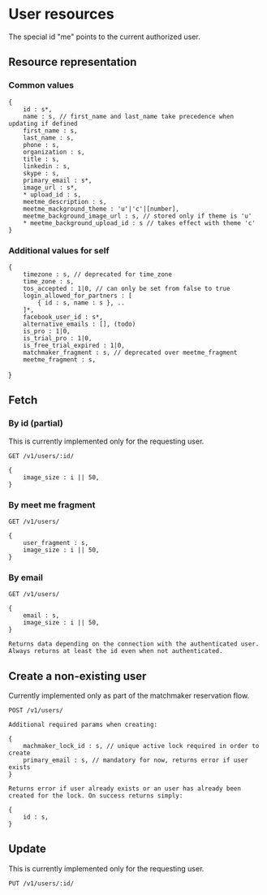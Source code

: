 # User resources

The special id "me" points to the current authorized user.

## Resource representation

### Common values

    {
        id : s*,
        name : s, // first_name and last_name take precedence when updating if defined
        first_name : s,
        last_name : s,
        phone : s,
        organization : s,
        title : s,
        linkedin : s,
        skype : s,
        primary_email : s*,
        image_url : s*,
        * upload_id : s,
        meetme_description : s,
        meetme_mackground_theme : 'u'|'c'|[number],
        meetme_background_image_url : s, // stored only if theme is 'u'
        * meetme_background_upload_id : s // takes effect with theme 'c'
    }

### Additional values for self

    {
        timezone : s, // deprecated for time_zone
        time_zone : s,
        tos_accepted : 1|0, // can only be set from false to true
        login_allowed_for_partners : [
            { id : s, name : s }, ..
        ]*,
        facebook_user_id : s*,
        alternative_emails : [], (todo)
        is_pro : 1|0,
        is_trial_pro : 1|0,
        is_free_trial_expired : 1|0,
        matchmaker_fragment : s, // deprecated over meetme_fragment
        meetme_fragment : s,
}

## Fetch

### By id (partial)

This is currently implemented only for the requesting user.

    GET /v1/users/:id/

    {
        image_size : i || 50,
    }

### By meet me fragment

    GET /v1/users/

    {
        user_fragment : s,
        image_size : i || 50,
    }

### By email

    GET /v1/users/

    {
        email : s,
        image_size : i || 50,
    }

    Returns data depending on the connection with the authenticated user. Always returns at least the id even when not authenticated.

## Create a non-existing user

Currently implemented only as part of the matchmaker reservation flow.

    POST /v1/users/

    Additional required params when creating:

    {
        machmaker_lock_id : s, // unique active lock required in order to create
        primary_email : s, // mandatory for now, returns error if user exists
    }

    Returns error if user already exists or an user has already been created for the lock. On success returns simply:

    {
        id : s,
    }

## Update

This is currently implemented only for the requesting user.

    PUT /v1/users/:id/

